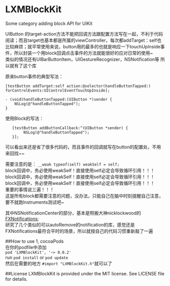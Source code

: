 # LXMBlockKit
Some category adding block API for UIKit    

UIButton 的target-action方法不能把回调方法跟配置方法写在一起，不利于代码阅读；而且target也基本都是所属的viewController，每次都addTarget：self也比较麻烦；就平常使用来说，button用的最多的也就是响应一下touchUpInside事件，所以封装一个用block回调点击事件的方法就能很好的应对日常的使用~    
类似的情况还有UIBarButtonItem，UIGestureRecognizer，NSNotification等
所以就有了这个库    

原来button事件的典型写法：     
```
[testButton addTarget:self action:@selector(handleButtonTapped:) forControlEvents:UIControlEventTouchUpInside]; 

- (void)handleButtonTapped:(UIButton *)sender {    
    NSLog(@"handleButtonTapped");        
}
```
使用Block的写法：
```
   [testButton addButtonCallback:^(UIButton *sender) {
        NSLog(@"handleButtonTapped");
   }];
```
可以看出来还是省了很多代码的，而且事件的回调就写在button的配置处，不用来回找~~   

需要注意的是：   `__weak typeof(self) weakSelf = self;`    
block回调中，务必使用weakSelf！直接使用self必定会导致循环引用！！！    
block回调中，务必使用weakSelf！直接使用self必定会导致循环引用！！！    
block回调中，务必使用weakSelf！直接使用self必定会导致循环引用！！！    
重要的事情说三遍！！！   
这是所有block都需要注意的问题，没办法，只能自己在脑中时刻提醒自己注意，要不就跑Instruments测试吧~   

其中NSNotificationCenter的部分，基本是照搬大神nicklockwood的[FXNotifications](https://github.com/nicklockwood/FXNotifications);    
研究了几个类似的可以autoRemove的notification的库，感觉还是FXNotifications最符合平时的场景，所以就按自己的代码习惯重新敲了一遍 


##How to use
1, cocoaPods    
在你的podfile中添加    
`pod 'LXMBlockKit', '~> 0.0.2'`    
run `pod install` or `pod update`   
然后在需要的地方 `#import "LXMBlockKit.h"`就可以了

##License
LXMBlockKit is provided under the MIT license. See LICENSE file for details.




